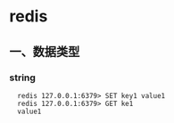 # redis
## 一、数据类型
###   string
```
  redis 127.0.0.1:6379> SET key1 value1
  redis 127.0.0.1:6379> GET ke1
  value1

```
